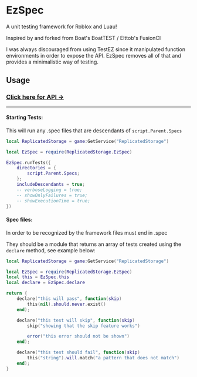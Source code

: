 # EzSpec
A unit testing framework for Roblox and Luau!

Inspired by and forked from Boat's BoatTEST / Elttob's FusionCI

I was always discouraged from using TestEZ since it manipulated function environments in order to expose the API. EzSpec removes all of that and provides a minimalistic way of testing.

## Usage

### [Click here for API →](API.md)

---

#### Starting Tests:
This will run any .spec files that are descendants of `script.Parent.Specs`

```Lua
local ReplicatedStorage = game:GetService("ReplicatedStorage")

local EzSpec = require(ReplicatedStorage.EzSpec)

EzSpec.runTests({
	directories = {
		script.Parent.Specs;
	};
	includeDescendants = true;
	-- verboseLogging = true;
	-- showOnlyFailures = true;
	-- showExecutionTime = true;
})

```

#### Spec files:
In order to be recognized by the framework files must end in .spec

They should be a module that returns an array of tests created using the `declare` method, see example below:
```Lua
local ReplicatedStorage = game:GetService("ReplicatedStorage")

local EzSpec = require(ReplicatedStorage.EzSpec)
local this = EzSpec.this
local declare = EzSpec.declare

return {
	declare("this will pass", function(skip)
		this(nil).should.never.exist()
	end);

	declare("this test will skip", function(skip)
		skip("showing that the skip feature works")

		error("this error should not be shown")
	end);

	declare("this test should fail", function(skip)
		this("string").will.match("a pattern that does not match")
	end);
}
```